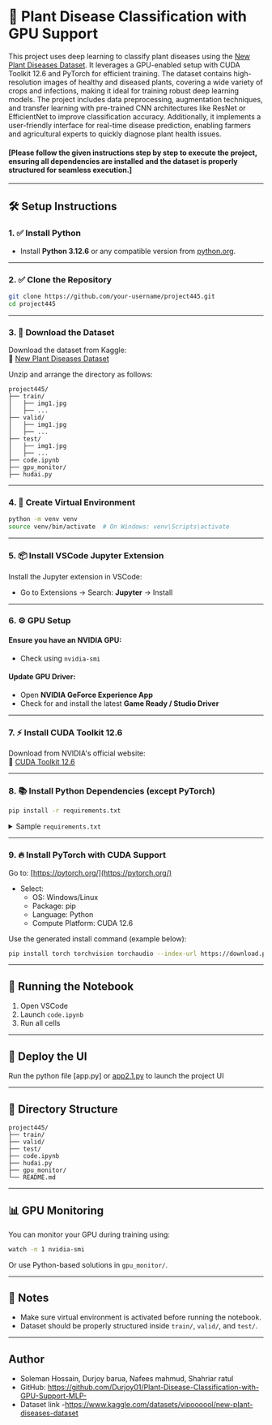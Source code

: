# 🌿 Plant Disease Classification with GPU Support

This project uses deep learning to classify plant diseases using the [New Plant Diseases Dataset](https://www.kaggle.com/datasets/vipoooool/new-plant-diseases-dataset). It leverages a GPU-enabled setup with CUDA Toolkit 12.6 and PyTorch for efficient training. The dataset contains high-resolution images of healthy and diseased plants, covering a wide variety of crops and infections, making it ideal for training robust deep learning models. The project includes data preprocessing, augmentation techniques, and transfer learning with pre-trained CNN architectures like ResNet or EfficientNet to improve classification accuracy. Additionally, it implements a user-friendly interface for real-time disease prediction, enabling farmers and agricultural experts to quickly diagnose plant health issues. 


#### [Please follow the given instructions step by step to execute the project, ensuring all dependencies are installed and the dataset is properly structured for seamless execution.]



---

## 🛠️ Setup Instructions

### 1. ✅ Install Python

- Install **Python 3.12.6** or any compatible version from [python.org](https://www.python.org/).

---

### 2. ✅ Clone the Repository

```bash
git clone https://github.com/your-username/project445.git
cd project445
```

---

### 3. 📁 Download the Dataset

Download the dataset from Kaggle:  
🔗 [New Plant Diseases Dataset](https://www.kaggle.com/datasets/vipoooool/new-plant-diseases-dataset)

Unzip and arrange the directory as follows:

```
project445/
├── train/
│   ├── img1.jpg
│   ├── ...
├── valid/
│   ├── img1.jpg
│   ├── ...
├── test/
│   ├── img1.jpg
│   ├── ...
├── code.ipynb
├── gpu_monitor/
├── hudai.py
```

---

### 4. 🧪 Create Virtual Environment

```bash
python -m venv venv
source venv/bin/activate  # On Windows: venv\Scripts\activate
```

---

### 5. 📦 Install VSCode Jupyter Extension

Install the Jupyter extension in VSCode:
- Go to Extensions → Search: **Jupyter** → Install

---

### 6. ⚙️ GPU Setup

#### Ensure you have an NVIDIA GPU:
- Check using `nvidia-smi`

#### Update GPU Driver:
- Open **NVIDIA GeForce Experience App**
- Check for and install the latest **Game Ready / Studio Driver**

---

### 7. ⚡ Install CUDA Toolkit 12.6

Download from NVIDIA's official website:  
🔗 [CUDA Toolkit 12.6](https://developer.nvidia.com/cuda-downloads)

---

### 8. 📚 Install Python Dependencies (except PyTorch)

```bash
pip install -r requirements.txt
```

<details>
<summary>Sample <code>requirements.txt</code></summary>

```
numpy
matplotlib
scikit-learn
pandas
opencv-python
jupyter
torchvision
```

</details>

---

### 9. 🔥 Install PyTorch with CUDA Support

Go to: [https://pytorch.org/](https://pytorch.org/)

- Select:
  - OS: Windows/Linux
  - Package: pip
  - Language: Python
  - Compute Platform: CUDA 12.6

Use the generated install command (example below):

```bash
pip install torch torchvision torchaudio --index-url https://download.pytorch.org/whl/cu126
```

---

## 🚀 Running the Notebook

1. Open VSCode
2. Launch `code.ipynb`
3. Run all cells

---

## 🐍 Deploy the UI

Run the python file [app.py] or [app2.1.py](upgrade) to launch the project UI

---

## 📁 Directory Structure

```
project445/
├── train/
├── valid/
├── test/
├── code.ipynb
├── hudai.py
├── gpu_monitor/
└── README.md
```

---

## 📊 GPU Monitoring

You can monitor your GPU during training using:

```bash
watch -n 1 nvidia-smi
```

Or use Python-based solutions in `gpu_monitor/`.

---

## 📌 Notes

- Make sure virtual environment is activated before running the notebook.
- Dataset should be properly structured inside `train/`, `valid/`, and `test/`.

---

## Author

- Soleman Hossain, Durjoy barua, Nafees mahmud, Shahriar ratul
- GitHub: https://github.com/Durjoy01/Plant-Disease-Classification-with-GPU-Support-MLP-
- Dataset link -https://www.kaggle.com/datasets/vipoooool/new-plant-diseases-dataset

